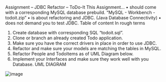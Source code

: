 Assignment – JDBC
Refactor – ToDo-It
This Assignment…
• should come with a corresponding MySQL database prebuild.
“MySQL - Workbench - todoit.zip”
• is about refactoring and JDBC. (Java Database Connectivity)
• does not demand you to test JDBC.
Table of content
In rough terms
1. Create database with corresponding SQL “todoit.sql”.
2. Clone or branch an already created Todo application.
3. Make sure you have the correct drivers in place in order to use JDBC.
4. Refactor and make sure your models are matching the tables in MySQL.
5. Refactor People and TodoItems as of UML Diagram below.
6. Implement your Interfaces and make sure they work well with you Database.
UML DIAGRAM

![image](https://github.com/user-attachments/assets/a0e9f94a-cac0-4314-858a-7af7d9e19627)
